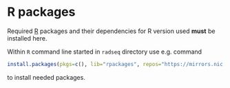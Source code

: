 # R packages

Required [R](https://www.r-project.org/) packages and their dependencies for R version used **must** be installed here.

Within `R` command line started in `radseq` directory use e.g. command

```R
install.packages(pkgs=c(), lib="rpackages", repos="https://mirrors.nic.cz/R/", dependencies="Imports")
```

to install needed packages.

